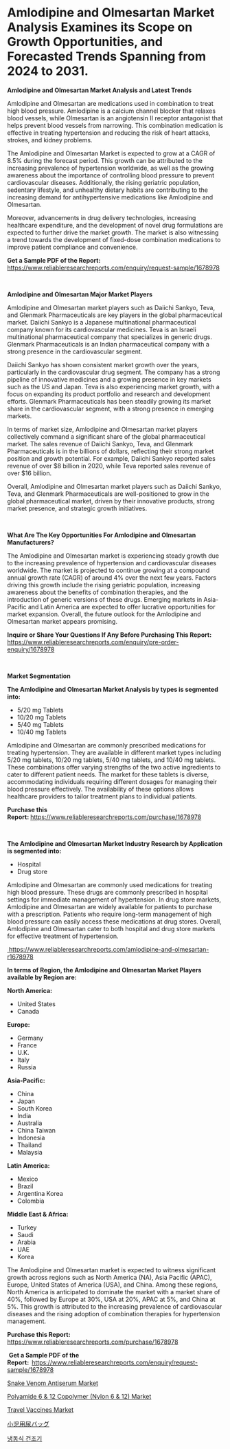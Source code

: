 <p><h1>Amlodipine and Olmesartan Market Analysis Examines its Scope on Growth Opportunities, and Forecasted Trends Spanning from 2024 to 2031.</h1></p><p><strong>Amlodipine and Olmesartan Market Analysis and Latest Trends</strong></p>
<p><p>Amlodipine and Olmesartan are medications used in combination to treat high blood pressure. Amlodipine is a calcium channel blocker that relaxes blood vessels, while Olmesartan is an angiotensin II receptor antagonist that helps prevent blood vessels from narrowing. This combination medication is effective in treating hypertension and reducing the risk of heart attacks, strokes, and kidney problems.</p><p>The Amlodipine and Olmesartan Market is expected to grow at a CAGR of 8.5% during the forecast period. This growth can be attributed to the increasing prevalence of hypertension worldwide, as well as the growing awareness about the importance of controlling blood pressure to prevent cardiovascular diseases. Additionally, the rising geriatric population, sedentary lifestyle, and unhealthy dietary habits are contributing to the increasing demand for antihypertensive medications like Amlodipine and Olmesartan.</p><p>Moreover, advancements in drug delivery technologies, increasing healthcare expenditure, and the development of novel drug formulations are expected to further drive the market growth. The market is also witnessing a trend towards the development of fixed-dose combination medications to improve patient compliance and convenience.</p></p>
<p><strong>Get a Sample PDF of the Report:&nbsp;</strong> <a href="https://www.reliableresearchreports.com/enquiry/request-sample/1678978">https://www.reliableresearchreports.com/enquiry/request-sample/1678978</a></p>
<p>&nbsp;</p>
<p><strong>Amlodipine and Olmesartan Major Market Players</strong></p>
<p><p>Amlodipine and Olmesartan market players such as Daiichi Sankyo, Teva, and Glenmark Pharmaceuticals are key players in the global pharmaceutical market. Daiichi Sankyo is a Japanese multinational pharmaceutical company known for its cardiovascular medicines. Teva is an Israeli multinational pharmaceutical company that specializes in generic drugs. Glenmark Pharmaceuticals is an Indian pharmaceutical company with a strong presence in the cardiovascular segment.</p><p>Daiichi Sankyo has shown consistent market growth over the years, particularly in the cardiovascular drug segment. The company has a strong pipeline of innovative medicines and a growing presence in key markets such as the US and Japan. Teva is also experiencing market growth, with a focus on expanding its product portfolio and research and development efforts. Glenmark Pharmaceuticals has been steadily growing its market share in the cardiovascular segment, with a strong presence in emerging markets.</p><p>In terms of market size, Amlodipine and Olmesartan market players collectively command a significant share of the global pharmaceutical market. The sales revenue of Daiichi Sankyo, Teva, and Glenmark Pharmaceuticals is in the billions of dollars, reflecting their strong market position and growth potential. For example, Daiichi Sankyo reported sales revenue of over $8 billion in 2020, while Teva reported sales revenue of over $16 billion.</p><p>Overall, Amlodipine and Olmesartan market players such as Daiichi Sankyo, Teva, and Glenmark Pharmaceuticals are well-positioned to grow in the global pharmaceutical market, driven by their innovative products, strong market presence, and strategic growth initiatives.</p></p>
<p>&nbsp;</p>
<p><strong>What Are The Key Opportunities For Amlodipine and Olmesartan Manufacturers?</strong></p>
<p><p>The Amlodipine and Olmesartan market is experiencing steady growth due to the increasing prevalence of hypertension and cardiovascular diseases worldwide. The market is projected to continue growing at a compound annual growth rate (CAGR) of around 4% over the next few years. Factors driving this growth include the rising geriatric population, increasing awareness about the benefits of combination therapies, and the introduction of generic versions of these drugs. Emerging markets in Asia-Pacific and Latin America are expected to offer lucrative opportunities for market expansion. Overall, the future outlook for the Amlodipine and Olmesartan market appears promising.</p></p>
<p><strong>Inquire or Share Your Questions If Any Before Purchasing This Report:</strong> <a href="https://www.reliableresearchreports.com/enquiry/pre-order-enquiry/1678978">https://www.reliableresearchreports.com/enquiry/pre-order-enquiry/1678978</a></p>
<p>&nbsp;</p>
<p><strong>Market Segmentation</strong></p>
<p><strong>The Amlodipine and Olmesartan Market Analysis by types is segmented into:</strong></p>
<p><ul><li>5/20 mg Tablets</li><li>10/20 mg Tablets</li><li>5/40 mg Tablets</li><li>10/40 mg Tablets</li></ul></p>
<p><p>Amlodipine and Olmesartan are commonly prescribed medications for treating hypertension. They are available in different market types including 5/20 mg tablets, 10/20 mg tablets, 5/40 mg tablets, and 10/40 mg tablets. These combinations offer varying strengths of the two active ingredients to cater to different patient needs. The market for these tablets is diverse, accommodating individuals requiring different dosages for managing their blood pressure effectively. The availability of these options allows healthcare providers to tailor treatment plans to individual patients.</p></p>
<p><strong>Purchase this Report:&nbsp;</strong><a href="https://www.reliableresearchreports.com/purchase/1678978">https://www.reliableresearchreports.com/purchase/1678978</a></p>
<p>&nbsp;</p>
<p><strong>The Amlodipine and Olmesartan Market Industry Research by Application is segmented into:</strong></p>
<p><ul><li>Hospital</li><li>Drug store</li></ul></p>
<p><p>Amlodipine and Olmesartan are commonly used medications for treating high blood pressure. These drugs are commonly prescribed in hospital settings for immediate management of hypertension. In drug store markets, Amlodipine and Olmesartan are widely available for patients to purchase with a prescription. Patients who require long-term management of high blood pressure can easily access these medications at drug stores. Overall, Amlodipine and Olmesartan cater to both hospital and drug store markets for effective treatment of hypertension.</p></p>
<p><a href="https://www.reliableresearchreports.com/amlodipine-and-olmesartan-r1678978">&nbsp;https://www.reliableresearchreports.com/amlodipine-and-olmesartan-r1678978</a></p>
<p><strong>In terms of Region, the Amlodipine and Olmesartan Market Players available by Region are:</strong></p>
<p>
    <p> <strong> North America: </strong>
        <ul>
            <li>United States</li>
            <li>Canada</li>
        </ul>
        </p> 
    <p> <strong> Europe: </strong>
        <ul>
            <li>Germany</li>
            <li>France</li>
            <li>U.K.</li>
            <li>Italy</li>
            <li>Russia</li>
        </ul>
        </p> 
    <p> <strong> Asia-Pacific: </strong>
        <ul>
            <li>China</li>
            <li>Japan</li>
            <li>South Korea</li>
            <li>India</li>
            <li>Australia</li>
            <li>China Taiwan</li>
            <li>Indonesia</li>
            <li>Thailand</li>
            <li>Malaysia</li>
        </ul>
        </p> 
    <p> <strong> Latin America: </strong>
        <ul>
            <li>Mexico</li>
            <li>Brazil</li>
            <li>Argentina Korea</li>
            <li>Colombia</li>
        </ul>
        </p> 
    <p> <strong> Middle East & Africa: </strong>
        <ul>
            <li>Turkey</li>
            <li>Saudi</li>
            <li>Arabia</li>
            <li>UAE</li>
            <li>Korea</li>
        </ul>
    </p>
    </p>
<p><p>The Amlodipine and Olmesartan market is expected to witness significant growth across regions such as North America (NA), Asia Pacific (APAC), Europe, United States of America (USA), and China. Among these regions, North America is anticipated to dominate the market with a market share of 40%, followed by Europe at 30%, USA at 20%, APAC at 5%, and China at 5%. This growth is attributed to the increasing prevalence of cardiovascular diseases and the rising adoption of combination therapies for hypertension management.</p></p>
<p><strong>Purchase this Report: </strong><a href="https://www.reliableresearchreports.com/purchase/1678978">https://www.reliableresearchreports.com/purchase/1678978</a></p>
<p>&nbsp;<strong>Get a Sample PDF of the Report:&nbsp;&nbsp;</strong><a href="https://www.reliableresearchreports.com/enquiry/request-sample/1678978">https://www.reliableresearchreports.com/enquiry/request-sample/1678978</a></p>
<p><strong></strong></p>
<p><p><a href="https://github.com/LibbySpencer2018/Market-Research-Report-List-1/blob/main/snake-venom-antiserum-market.md">Snake Venom Antiserum Market</a></p><p><a href="https://issuu.com/reportprime-2/docs/polyamide-6-12-copolymer-nylon-6-12-market-size-20">Polyamide 6 & 12 Copolymer (Nylon 6 & 12) Market</a></p><p><a href="https://github.com/ashman753/Market-Research-Report-List-1/blob/main/travel-vaccines-market.md">Travel Vaccines Market</a></p><p><a href="https://github.com/oqoeusbvpadwjs08/Market-Research-Report-List-2/blob/main/823098358741.md">小児用尿バッグ</a></p><p><a href="https://github.com/sougarounis/Market-Research-Report-List-3/blob/main/859590856384.md">냉동식 건조기</a></p></p>